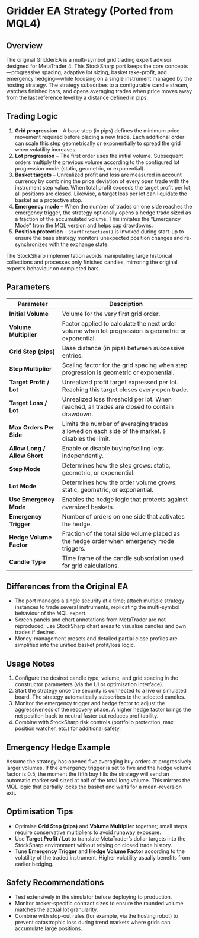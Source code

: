 # Gridder EA Strategy (Ported from MQL4)

## Overview
The original GridderEA is a multi-symbol grid trading expert advisor designed for MetaTrader 4. This StockSharp port keeps the core concepts—progressive spacing, adaptive lot sizing, basket take-profit, and emergency hedging—while focusing on a single instrument managed by the hosting strategy. The strategy subscribes to a configurable candle stream, watches finished bars, and opens averaging trades when price moves away from the last reference level by a distance defined in pips.

## Trading Logic
1. **Grid progression** – A base step (in pips) defines the minimum price movement required before placing a new trade. Each additional order can scale this step geometrically or exponentially to spread the grid when volatility increases.
2. **Lot progression** – The first order uses the initial volume. Subsequent orders multiply the previous volume according to the configured lot progression mode (static, geometric, or exponential).
3. **Basket targets** – Unrealized profit and loss are measured in account currency by combining the price deviation of every open trade with the instrument step value. When total profit exceeds the target profit per lot, all positions are closed. Likewise, a target loss per lot can liquidate the basket as a protective stop.
4. **Emergency mode** – When the number of trades on one side reaches the emergency trigger, the strategy optionally opens a hedge trade sized as a fraction of the accumulated volume. This imitates the “Emergency Mode” from the MQL version and helps cap drawdowns.
5. **Position protection** – `StartProtection()` is invoked during start-up to ensure the base strategy monitors unexpected position changes and re-synchronizes with the exchange state.

The StockSharp implementation avoids manipulating large historical collections and processes only finished candles, mirroring the original expert’s behaviour on completed bars.

## Parameters
| Parameter | Description |
|-----------|-------------|
| **Initial Volume** | Volume for the very first grid order. |
| **Volume Multiplier** | Factor applied to calculate the next order volume when lot progression is geometric or exponential. |
| **Grid Step (pips)** | Base distance (in pips) between successive entries. |
| **Step Multiplier** | Scaling factor for the grid spacing when step progression is geometric or exponential. |
| **Target Profit / Lot** | Unrealized profit target expressed per lot. Reaching this target closes every open trade. |
| **Target Loss / Lot** | Unrealized loss threshold per lot. When reached, all trades are closed to contain drawdown. |
| **Max Orders Per Side** | Limits the number of averaging trades allowed on each side of the market. `0` disables the limit. |
| **Allow Long / Allow Short** | Enable or disable buying/selling legs independently. |
| **Step Mode** | Determines how the step grows: static, geometric, or exponential. |
| **Lot Mode** | Determines how the order volume grows: static, geometric, or exponential. |
| **Use Emergency Mode** | Enables the hedge logic that protects against oversized baskets. |
| **Emergency Trigger** | Number of orders on one side that activates the hedge. |
| **Hedge Volume Factor** | Fraction of the total side volume placed as the hedge order when emergency mode triggers. |
| **Candle Type** | Time frame of the candle subscription used for grid calculations. |

## Differences from the Original EA
- The port manages a single security at a time; attach multiple strategy instances to trade several instruments, replicating the multi-symbol behaviour of the MQL expert.
- Screen panels and chart annotations from MetaTrader are not reproduced; use StockSharp chart areas to visualise candles and own trades if desired.
- Money-management presets and detailed partial close profiles are simplified into the unified basket profit/loss logic.

## Usage Notes
1. Configure the desired candle type, volume, and grid spacing in the constructor parameters (via the UI or optimisation interface).
2. Start the strategy once the security is connected to a live or simulated board. The strategy automatically subscribes to the selected candles.
3. Monitor the emergency trigger and hedge factor to adjust the aggressiveness of the recovery phase. A higher hedge factor brings the net position back to neutral faster but reduces profitability.
4. Combine with StockSharp risk controls (portfolio protection, max position watcher, etc.) for additional safety.

## Emergency Hedge Example
Assume the strategy has opened five averaging buy orders at progressively larger volumes. If the emergency trigger is set to five and the hedge volume factor is 0.5, the moment the fifth buy fills the strategy will send an automatic market sell sized at half of the total long volume. This mirrors the MQL logic that partially locks the basket and waits for a mean-reversion exit.

## Optimisation Tips
- Optimise **Grid Step (pips)** and **Volume Multiplier** together; small steps require conservative multipliers to avoid runaway exposure.
- Use **Target Profit / Lot** to translate MetaTrader’s dollar targets into the StockSharp environment without relying on closed trade history.
- Tune **Emergency Trigger** and **Hedge Volume Factor** according to the volatility of the traded instrument. Higher volatility usually benefits from earlier hedging.

## Safety Recommendations
- Test extensively in the simulator before deploying to production.
- Monitor broker-specific contract sizes to ensure the rounded volume matches the actual lot granularity.
- Combine with stop-out rules (for example, via the hosting robot) to prevent catastrophic loss during trend markets where grids can accumulate large positions.
